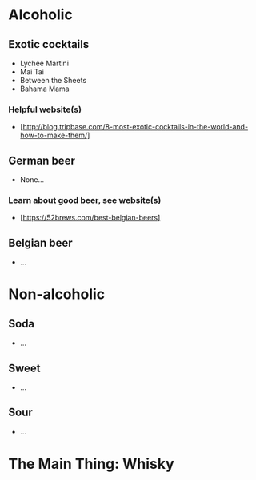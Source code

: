 # Alcoholic
## Exotic cocktails
- Lychee Martini
- Mai Tai
- Between the Sheets
- Bahama Mama

### Helpful website(s)
- [http://blog.tripbase.com/8-most-exotic-cocktails-in-the-world-and-how-to-make-them/]

## German beer
- None...

### Learn about good beer, see website(s)
- [https://52brews.com/best-belgian-beers]

## Belgian beer
- ...

# Non-alcoholic
## Soda
- ...

## Sweet
- ...

## Sour
- ...
 
# The Main Thing: Whisky
